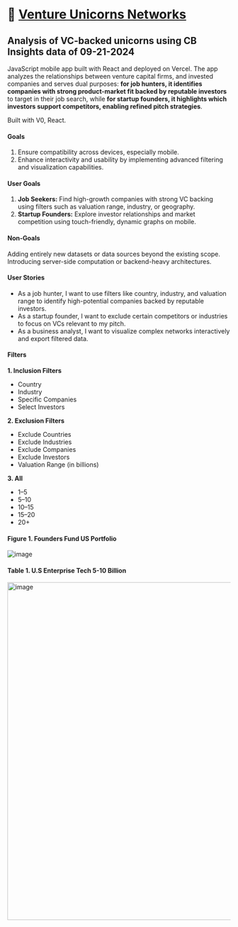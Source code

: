 # :unicorn: [Venture Unicorns Networks](https://injbaynpz2rgvlwx.vercel.app) 

## Analysis of VC-backed unicorns using CB Insights data of 09-21-2024

JavaScript mobile app built with React and deployed on Vercel. The app analyzes the relationships between venture capital firms, and invested companies and serves dual purposes: **for job hunters, it identifies companies with strong product-market fit backed by reputable investors** to target in their job search, while **for startup founders, it highlights which investors support competitors, enabling refined pitch strategies**. 

Built with V0, React.
 
#### Goals
1. Ensure compatibility across devices, especially mobile.
2. Enhance interactivity and usability by implementing advanced filtering and visualization capabilities.

#### User Goals
1. **Job Seekers:** Find high-growth companies with strong VC backing using filters such as valuation range, industry, or geography.
2. **Startup Founders:** Explore investor relationships and market competition using touch-friendly, dynamic graphs on mobile.

#### Non-Goals
Adding entirely new datasets or data sources beyond the existing scope.
Introducing server-side computation or backend-heavy architectures.

#### User Stories
- As a job hunter, I want to use filters like country, industry, and valuation range to identify high-potential companies backed by reputable investors.
- As a startup founder, I want to exclude certain competitors or industries to focus on VCs relevant to my pitch.
- As a business analyst, I want to visualize complex networks interactively and export filtered data.

#### Filters
**1. Inclusion Filters**
 * Country
 * Industry
 * Specific Companies
 * Select Investors

**2. Exclusion Filters**
 - Exclude Countries
 - Exclude Industries
 - Exclude Companies
 - Exclude Investors
 - Valuation Range (in billions)

**3. All**
 - 1–5
 - 5–10
 - 10–15
 - 15–20
 - 20+

#### Figure 1. Founders Fund US Portfolio

![image](https://github.com/user-attachments/assets/e10623ba-8bb7-4cd7-80c4-cfd3a4100b74)

#### Table 1. U.S Enterprise Tech 5-10 Billion

<img width="762" alt="image" src="https://github.com/user-attachments/assets/37bdfe1c-616c-4bbf-8935-7978c36b08d3" />

